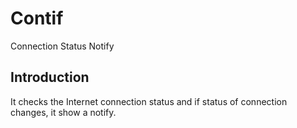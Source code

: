 Contif
======

Connection Status Notify

## Introduction

It checks the Internet connection status and if status of connection changes, it show a notify.